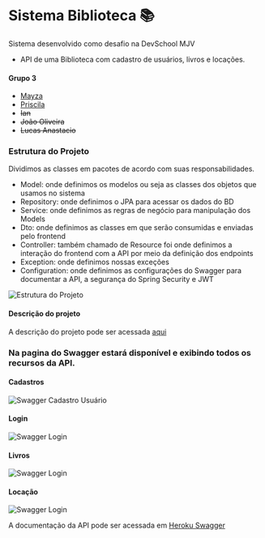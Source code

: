 # Sistema Biblioteca 📚
Sistema desenvolvido como desafio na DevSchool MJV

* API de uma Biblioteca com cadastro de usuários, livros e locações.

#### Grupo 3
                
+ [Mayza](https://github.com/mayzacatrinck)
+ [Priscila](https://github.com/Prissie)
+ ~~Ian~~
+ ~~João Oliveira~~
+ ~~Lucas Anastacio~~


### Estrutura do Projeto

Dividimos as classes em pacotes de acordo com suas responsabilidades.

* Model: onde definimos os modelos ou seja as classes dos objetos que usamos no sistema
* Repository: onde definimos o JPA para acessar os dados do BD
* Service: onde definimos as regras de negócio para manipulação dos Models
* Dto: onde definimos as classes em que serão consumidas e enviadas pelo frontend
* Controller: também chamado de Resource foi onde definimos a interação do frontend com a API por meio da definição dos endpoints
* Exception: onde definimos nossas exceções
* Configuration: onde definimos as configurações do Swagger para documentar a API, a segurança do Spring Security e JWT

![Estrutura do Projeto](https://github.com/MJV-Grupo3/sistema-biblioteca/blob/main/imagens/Estrutura%20projeto.png)

#### Descrição do projeto

A descrição do projeto pode ser acessada [aqui](https://github.com/MJV-Grupo3/sistema-biblioteca/blob/main/src/assets/Back%20-%20Biblioteca.docx.pdf)

### Na pagina do Swagger estará disponível e exibindo todos os recursos da API.

#### Cadastros

![Swagger Cadastro Usuário](https://github.com/MJV-Grupo3/sistema-biblioteca/blob/main/imagens/swagger_cadastro.PNG)

#### Login

![Swagger Login](https://github.com/MJV-Grupo3/sistema-biblioteca/blob/main/imagens/swagger_login.PNG)

#### Livros

![Swagger Login](https://github.com/MJV-Grupo3/sistema-biblioteca/blob/main/imagens/swagger_livro.PNG)

#### Locação

![Swagger Login](https://github.com/MJV-Grupo3/sistema-biblioteca/blob/main/imagens/swagger_locacao.PNG)

A documentação da API pode ser acessada em [Heroku Swagger](https://sistema-biblioteca-mjv.herokuapp.com/swagger-ui.html#)
